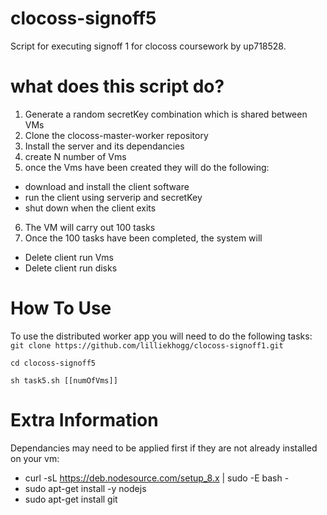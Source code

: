 # clocoss-signoff5

Script for executing signoff 1 for clocoss coursework by up718528.

# what does this script do?
1. Generate a random secretKey combination which is shared between VMs 
2. Clone the clocoss-master-worker repository
3. Install the server and its dependancies
4. create N number of Vms
5. once the Vms have been created they will do the following:
  - download and install the client software 
  - run the client using serverip and secretKey
  - shut down when the client exits
6. The VM will carry out 100 tasks
7. Once the 100 tasks have been completed, the system will
  - Delete client run Vms
  - Delete client run disks

# How To Use
To use the distributed worker app you will need to do the following tasks:
``` git clone https://github.com/lilliekhogg/clocoss-signoff1.git ```

``` cd clocoss-signoff5 ```

``` sh task5.sh [[numOfVms]] ```


# Extra Information
Dependancies may need to be applied first if they are not already installed on your vm:
- curl -sL https://deb.nodesource.com/setup_8.x | sudo -E bash -
- sudo apt-get install -y nodejs
- sudo apt-get install git
